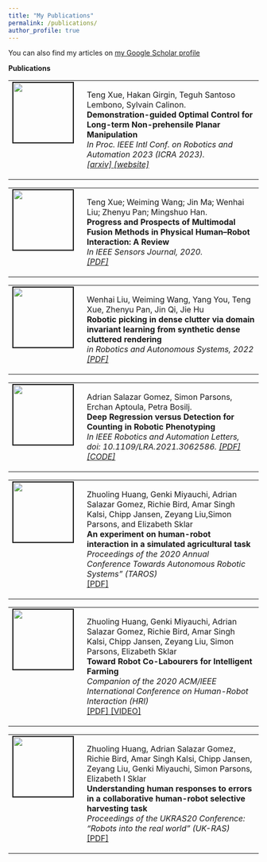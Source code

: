 ```yaml
---
title: "My Publications"
permalink: /publications/
author_profile: true
---
```


You can also find my articles on <a href="https://scholar.google.com.hk/citations?user=sgFW7YwAAAAJ&hl=zh-CN"> my Google Scholar profile </a> <br>

<strong>Publications</strong> <br>

<table >
<tbody>
<tr> <td style="width:120px; height=120px; vertical-align: top;"> <img style="float: left; margin-right: 10px " src="https://schortenger.github.io/images/ICRA23.png" width="120px" height="120px" border="2px solid #bbb"> </td>
<td style= "height=120px; vertical-align: top;"> <p>
Teng Xue, Hakan Girgin, Teguh Santoso Lembono, Sylvain Calinon. <br> <strong> Demonstration-guided Optimal Control for Long-term Non-prehensile Planar Manipulation </strong> <br>
<i> In Proc. IEEE Intl Conf. on Robotics and Automation 2023 (ICRA 2023).  
<br> <a href="https://arxiv.org/pdf/2212.12814.pdf"> [arxiv] </a> <a href="https://sites.google.com/view/dg-oc/"> [website] </a>  </i>  </p> </td>
</tr>
</tbody>
</table>

<table >
<tbody>
<tr> <td style="width:120px; height=120px; vertical-align: top;"> <img style="float: left; margin-right: 10px " src="https://schortenger.github.io/images/Sensors2020.jpg" width="120px" height="120px" border="2px solid #bbb"> </td>
<td style= "height=120px; vertical-align: top;"> <p>
Teng Xue; Weiming Wang; Jin Ma; Wenhai Liu; Zhenyu Pan; Mingshuo Han. <br> <strong>Progress and Prospects of Multimodal Fusion Methods in Physical Human–Robot Interaction: A Review </strong> <br>
<i> In IEEE Sensors Journal, 2020.  
<br> <a href="https://ieeexplore.ieee.org/stamp/stamp.jsp?tp=&arnumber=9094690"> [PDF] </a> </i>  </p> </td>
</tr>
</tbody>
</table>

<table >
<tbody>
<tr> <td style="width:120px; height=120px; vertical-align: top;"> <img style="float: left; margin-right: 10px " src="https://schortenger.github.io/images/RAS2022.jpg" width="120px" height="120px" border="2px solid #bbb"> </td>
<td style= "height=120px; vertical-align: top;"> <p>
Wenhai Liu, Weiming Wang, Yang You, Teng Xue, Zhenyu Pan, Jin Qi, Jie Hu <br> <strong> Robotic picking in dense clutter via domain invariant learning from synthetic dense cluttered rendering </strong> <br>
<i> in Robotics and Autonomous Systems, 2022 <a href="https://www.sciencedirect.com/science/article/pii/S092188902100186X"> [PDF] </a>  </i>  </p> </td>
</tr>
</tbody>
</table>

<table >
<tbody>
<tr> <td style="width:120px; height=120px; vertical-align: top;"> <img style="float: left; margin-right: 10px " src="https://adrianxsalazar.github.io/images/salazar_et_al_detection_vs_regression.png" width="120px" height="120px" border="2px solid #bbb"> </td>
<td style= "height=120px; vertical-align: top;"> <p>
Adrian  Salazar  Gomez,  Simon Parsons, Erchan Aptoula, Petra Bosilj. <br> <strong> Deep  Regression  versus  Detection  for  Counting  in  Robotic  Phenotyping </strong> <br>
<i> In IEEE Robotics and Automation Letters, doi: 10.1109/LRA.2021.3062586. <a href="https://ieeexplore.ieee.org/document/9364677"> [PDF] </a> <a href="https://github.com/adrianxsalazar/Deep_Regression_vs_Detection_for_Counting_in_Robotic_Phenotyping"> [CODE] </a>  </i>  </p> </td>
</tr>
</tbody>
</table>


<table >
<tbody>
<tr> <td style="width:120px; height=120px; vertical-align: top;"> <img style="float: left; margin-right: 10px " src="https://adrianxsalazar.github.io/images/toward.png" width="120px" height="120px" border="2px solid #bbb"> </td>
<td style= "height=120px; vertical-align: top;"> <p>
Zhuoling Huang, Genki Miyauchi, Adrian Salazar Gomez,  Richie Bird,  Amar Singh Kalsi,  Chipp Jansen,  Zeyang Liu,Simon Parsons,  and Elizabeth Sklar <br> <strong> An experiment on human-robot interaction in a simulated agricultural task </strong> <br>
<i> Proceedings of the 2020 Annual Conference Towards Autonomous Robotic Systems” (TAROS) </i> <br> <a href="https://link.springer.com/chapter/10.1007/978-3-030-63486-5_25"> [PDF] </a> </p> </td>
</tr>
</tbody>
</table>

<table>
<tbody>
<tr> <td style="width:120px; height=120px; vertical-align: top;"> <img style="float: left; margin-right: 10px " src="https://adrianxsalazar.github.io/images/toward.png" width="120px" height="120px" border="2px solid #bbb"> </td>
<td style="height=120px; vertical-align: top;"> <p>
Zhuoling Huang, Genki Miyauchi, Adrian Salazar Gomez, Richie Bird, Amar Singh Kalsi, Chipp Jansen, Zeyang Liu, Simon Parsons, Elizabeth Sklar <br> <strong> Toward Robot Co-Labourers for Intelligent Farming </strong>  <br>
<i>Companion of the 2020 ACM/IEEE International Conference on Human-Robot Interaction (HRI) </i> <br> <a href="https://dl.acm.org/doi/pdf/10.1145/3371382.3378333"> [PDF] </a> <a href="https://www.youtube.com/watch?v=zfBDcD3EN0k"> [VIDEO] </a> </p> </td>
</tr>
</tbody>
</table>

<table>
<tbody>
<tr> <td style="width:120px; height=120px; vertical-align: top;"> <img style="float: left; margin-right: 10px " src="https://adrianxsalazar.github.io/images/understanding.png" width="120px" height="120px" border="2px solid #bbb"> </td>
<td style= "height=120px; vertical-align: top;"> <p>
Zhuoling Huang, Adrian Salazar Gomez, Richie Bird, Amar Singh Kalsi, Chipp Jansen, Zeyang Liu, Genki Miyauchi, Simon Parsons, Elizabeth I Sklar <br> <strong> Understanding human responses to errors in a collaborative human-robot selective harvesting task </strong> <br>
<i> Proceedings of the UKRAS20 Conference: “Robots into the real world” (UK-RAS) </i> <br> <a href="https://www.ukras.org/wp-content/uploads/formidable/21/UKRAS20_paper_25.pdf"> [PDF] </a> </p> </td>
</tr>
</tbody>
</table>
